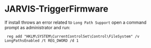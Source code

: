 # JARVIS-TriggerFirmware

If install throws an error related to `Long Path Support` open a command prompt as administrator and run:

     reg add "HKLM\SYSTEM\CurrentControlSet\Control\FileSystem" /v LongPathsEnabled /t REG_DWORD /d 1
